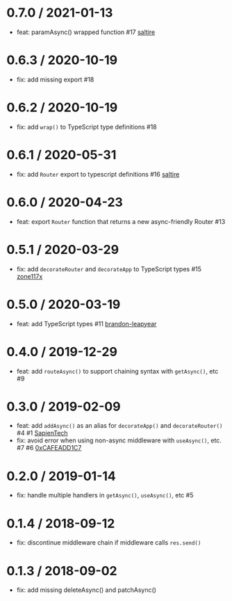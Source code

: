 0.7.0 / 2021-01-13
==================
 * feat: paramAsync() wrapped function #17 [saltire](https://github.com/saltire)

0.6.3 / 2020-10-19
==================
 * fix: add missing export #18

0.6.2 / 2020-10-19
==================
 * fix: add `wrap()` to TypeScript type definitions #18

0.6.1 / 2020-05-31
==================
 * fix: add `Router` export to typescript definitions #16 [saltire](https://github.com/saltire)

0.6.0 / 2020-04-23
==================
 * feat: export `Router` function that returns a new async-friendly Router #13

0.5.1 / 2020-03-29
==================
 * fix: add `decorateRouter` and `decorateApp` to TypeScript types #15 [zone117x](https://github.com/zone117x)

0.5.0 / 2020-03-19
==================
 * feat: add TypeScript types #11 [brandon-leapyear](https://github.com/brandon-leapyear)

0.4.0 / 2019-12-29
==================
 * feat: add `routeAsync()` to support chaining syntax with `getAsync()`, etc #9

0.3.0 / 2019-02-09
==================
 * feat: add `addAsync()` as an alias for `decorateApp()` and `decorateRouter()` #4 #1 [SapienTech](https://github.com/SapienTech)
 * fix: avoid error when using non-async middleware with `useAsync()`, etc. #7 #6 [0xCAFEADD1C7](https://github.com/0xCAFEADD1C7)

0.2.0 / 2019-01-14
==================
 * fix: handle multiple handlers in `getAsync()`, `useAsync()`, etc #5

0.1.4 / 2018-09-12
==================
 * fix: discontinue middleware chain if middleware calls `res.send()`

0.1.3 / 2018-09-02
==================
 * fix: add missing deleteAsync() and patchAsync()
